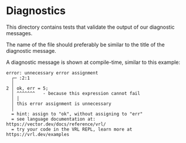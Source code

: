 # Diagnostics

This directory contains tests that validate the output of our diagnostic
messages.

The name of the file should preferably be similar to the title of the diagnostic
message.

A diagnostic message is shown at compile-time, similar to this example:

```text
error: unnecessary error assignment
  ┌─ :2:1
  │
2 │ ok, err = 5;
  │ ^^^^^^^   - because this expression cannot fail
  │ │
  │ this error assignment is unnecessary
  │
  = hint: assign to "ok", without assigning to "err"
  = see language documentation at: https://vector.dev/docs/reference/vrl/
  = try your code in the VRL REPL, learn more at https://vrl.dev/examples
```
